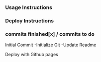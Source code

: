 ### Usage Instructions

### Deploy Instructions

### commits finished[x] / commits to do

Initial Commit
-Initialize Git
-Update Readme

Deploy with Github pages


